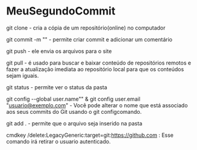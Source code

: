 # MeuSegundoCommit


git clone - cria a cópia de um repositório(online) no computador


git commit -m "" - permite criar commit e adicionar um comentário


git push - ele envia os arquivos para o site


git pull - é usado para buscar e baixar conteúdo de repositórios remotos e fazer a atualização imediata ao repositório local para que os conteúdos sejam iguais.


git status - permite ver o status da pasta


git config --global user.name"" & git config user.email "usuario@exemplo.com" - Você pode alterar o nome que está associado aos seus commits do Git usando o git configcomando.


git add . - permite que o arquivo seja inserido na pasta


cmdkey /delete:LegacyGeneric:target=git:https://github.com : Esse comando irá retirar o usuario autenticado.